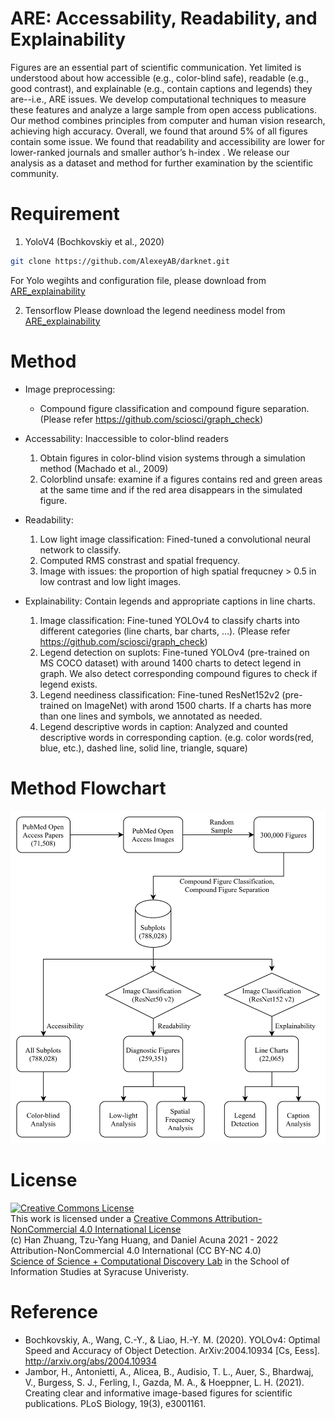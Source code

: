 # ARE: Accessability, Readability, and Explainability
Figures are an essential part of scientific communication. Yet limited is understood about how accessible (e.g., color-blind safe), readable (e.g., good contrast), and explainable (e.g., contain captions and legends) they are--i.e., ARE issues. We develop computational techniques to measure these features and analyze a large sample from open access publications. Our method combines principles from computer and human vision research, achieving high accuracy. Overall, we found that around 5% of all figures contain some issue. We found that readability and accessibility are lower for lower-ranked journals and smaller author’s h-index . We release our analysis as a dataset and method for further examination by the scientific community.

# Requirement
1. YoloV4 (Bochkovskiy et al., 2020)
```bash
git clone https://github.com/AlexeyAB/darknet.git
```
For Yolo wegihts and configuration file, please download from [ARE_explainability](https://drive.google.com/drive/folders/1u-phD02XehL7fl1aZ4vt6_nMVv2jNZ17?usp=sharing)

2. Tensorflow
Please download the legend neediness model from [ARE_explainability](https://drive.google.com/drive/folders/1u-phD02XehL7fl1aZ4vt6_nMVv2jNZ17?usp=sharing)

# Method
- Image preprocessing:
	- Compound figure classification and compound figure separation. (Please refer https://github.com/sciosci/graph_check)

- Accessability: Inaccessible to color-blind readers
	1. Obtain figures in color-blind vision systems through a simulation method (Machado et al., 2009)
	2. Colorblind unsafe: examine if a figures contains red and green areas at the same time and if the red area disappears in the simulated figure.
	
- Readability: 
	1. Low light image classification: Fined-tuned a convolutional neural network to classify.
	2. Computed RMS constrast and spatial frequency.
	3. Image with issues: the proportion of high spatial frequcney > 0.5 in low contrast and low light images.

- Explainability: Contain legends and appropriate captions in line charts.
	1. Image classification: Fine-tuned YOLOv4 to classify charts into different categories (line charts, bar charts, ...). (Please refer https://github.com/sciosci/graph_check)
	2. Legend detection on suplots: Fine-tuned YOLOv4 (pre-trained on MS COCO dataset) with around 1400 charts to detect legend in graph. We also detect corresponding compound figures to check if legend exists.
	3. Legend neediness classification: Fine-tuned ResNet152v2 (pre-trained on ImageNet) with arond 1500 charts. If a charts has more than one lines and symbols, we annotated as needed.
	4. Legend descriptive words in caption: Analyzed and counted descriptive words in corresponding caption. (e.g. color words(red, blue, etc.), dashed line, solid line, triangle, square) 

# Method Flowchart
<img src="https://github.com/sciosci/ARE-analysis/blob/main/images/flowchart.png" alt="drawing" width="600"/>

# License
<a rel="license" href="http://creativecommons.org/licenses/by-nc/4.0/"><img alt="Creative Commons License" style="border-width:0" src="https://i.creativecommons.org/l/by-nc/4.0/88x31.png" /></a><br />This work is licensed under a <a rel="license" href="http://creativecommons.org/licenses/by-nc/4.0/">Creative Commons Attribution-NonCommercial 4.0 International License</a> \
(c) Han Zhuang, Tzu-Yang Huang, and Daniel Acuna 2021 - 2022 Attribution-NonCommercial 4.0 International (CC BY-NC 4.0)  \
[Science of Science + Computational Discovery Lab](https://scienceofscience.org/) in the School of Information Studies at Syracuse Univeristy.

# Reference
- Bochkovskiy, A., Wang, C.-Y., & Liao, H.-Y. M. (2020). YOLOv4: Optimal Speed and Accuracy of Object Detection. ArXiv:2004.10934 [Cs, Eess]. http://arxiv.org/abs/2004.10934
- Jambor, H., Antonietti, A., Alicea, B., Audisio, T. L., Auer, S., Bhardwaj, V., Burgess, S. J., Ferling, I., Gazda, M. A., & Hoeppner, L. H. (2021). Creating clear and informative image-based figures for scientific publications. PLoS Biology, 19(3), e3001161.
